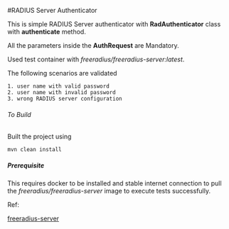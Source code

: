 #RADIUS Server Authenticator

This is simple RADIUS Server authenticator with **RadAuthenticator** class with **authenticate** method.

All the parameters inside the **AuthRequest** are Mandatory.

Used test container with *freeradius/freeradius-server:latest*.

The following scenarios are validated

	1. user name with valid password
	2. user name with invalid password
	3. wrong RADIUS server configuration

###### To Build ######
Built the project using 

`mvn clean install`

##### Prerequisite #####
This requires docker to be installed and stable internet connection to pull the *freeradius/freeradius-server* image to execute tests successfully.

Ref:

[freeradius-server](https://hub.docker.com/r/freeradius/freeradius-server)

